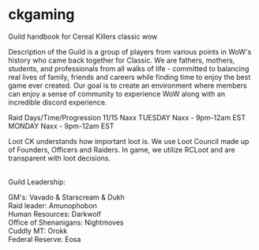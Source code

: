# ckgaming
Guild handbook for Cereal Killers classic wow 

Description of the Guild 
<Cereal Killers> is a group of players from various points in WoW's history who came back together for Classic. We are fathers, mothers, students, and professionals from all walks of life - committed to balancing real lives of family, friends and careers while finding time to enjoy the best game ever created. Our goal is to create an environment where members can enjoy a sense of community to experience WoW along with an incredible discord experience. 

Raid Days/Time/Progression
11/15 Naxx
TUESDAY Naxx - 9pm-12am EST 
MONDAY Naxx - 9pm-12am EST
 
Loot
CK understands how important loot is. We use Loot Council made up of Founders, Officers and Raiders. In game, we utilize RCLoot and are transparent with loot decisions. 

<br>Guild Leadership:</br>
<p>GM's:  Vavado & Starscream & Dukh
<br>Raid leader: Amunophobon
<br>Human Resources: Darkwolf
<br>Office of Shenanigans: Nightmoves
<br>Cuddly MT:  Orokk
<br>Federal Reserve:  Eosa
